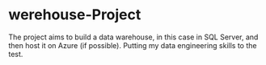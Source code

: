# werehouse-Project
The project aims to build a data warehouse, in this case in SQL Server, and then host it on Azure (if possible). Putting my data engineering skills to the test.
